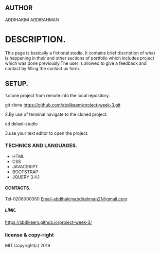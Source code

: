## AUTHOR
  ABDIHAKIM ABDIRAHMAN

# DESCRIPTION.

This page is basically a fictional studio.
It contains brief discription of what is happening in their and other sections of portfolio which includes project which was done previously.The user is allowed to give a feedback and contact by filling the contact us form.

## SETUP.
1.clone project from remote into the local repository.

git clone https://github.com/abdikeem/project-week-3.git

2.By use of terminal navigate to the cloned project.

cd delani-studio

3.use your text editor to open the project.

### TECHNICS AND LANGUAGES.

* HTML
* CSS
* JAVACSRIPT
* BOOTSTRAP 
* JQUERY 3.4.1

#### CONTACTS.
Tel-0208000360
Email-abdihakimabdirahman21@gmail.com

##### LINK.
  https://abdikeem.github.io/project-week-3/

  ### license & copy-right
  MIT Copyright(c) 2019
